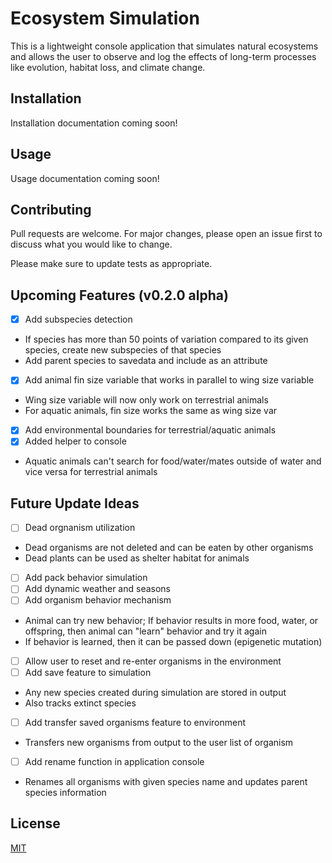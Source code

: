 
# Ecosystem Simulation

This is a lightweight console application that simulates natural ecosystems and allows the user to observe and log the effects of long-term processes like evolution, habitat loss, and climate change.

## Installation
Installation documentation coming soon!

## Usage
Usage documentation coming soon!

## Contributing
Pull requests are welcome. For major changes, please open an issue first to discuss what you would like to change.

Please make sure to update tests as appropriate.

## Upcoming Features (v0.2.0 alpha)
- [X] Add subspecies detection
- If species has more than 50 points of variation compared to its given species, create new subspecies of that species
- Add parent species to savedata and include as an attribute
- [X] Add animal fin size variable that works in parallel to wing size variable
- Wing size variable will now only work on terrestrial animals
- For aquatic animals, fin size works the same as wing size var
- [X] Add environmental boundaries for terrestrial/aquatic animals
- [X] Added helper to console
- Aquatic animals can't search for food/water/mates outside of water and vice versa for terrestrial animals

## Future Update Ideas
- [ ] Dead orgnanism utilization
- Dead organisms are not deleted and can be eaten by other organisms
- Dead plants can be used as shelter habitat for animals
- [ ] Add pack behavior simulation
- [ ] Add dynamic weather and seasons
- [ ] Add organism behavior mechanism
- Animal can try new behavior; If behavior results in more food, water, or offspring, then animal can "learn" behavior and try it again
- If behavior is learned, then it can be passed down (epigenetic mutation)
- [ ] Allow user to reset and re-enter organisms in the environment
- [ ] Add save feature to simulation
- Any new species created during simulation are stored in output
- Also tracks extinct species
- [ ] Add transfer saved organisms feature to environment
- Transfers new organisms from output to the user list of organism
- [ ] Add rename function in application console
- Renames all organisms with given species name and updates parent species information

## License
[MIT](https://choosealicense.com/licenses/mit/)
